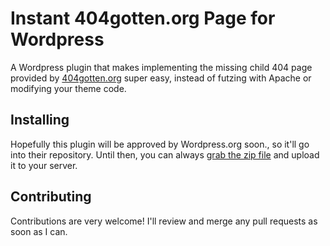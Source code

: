 # Instant 404gotten.org Page for Wordpress

A Wordpress plugin that makes implementing the missing child
404 page provided by [404gotten.org](http://404gotten.org) super easy, instead of futzing
with Apache or modifying your theme code.

## Installing

Hopefully this plugin will be approved by Wordpress.org soon., so it'll go into
their repository.  Until then, you can always [grab the zip file](https://github.com/AdeptMarketing/wp-notfound-org/archive/master.zip) and upload it to your server.

## Contributing

Contributions are very welcome! I'll review and merge any pull requests as soon as I can.
